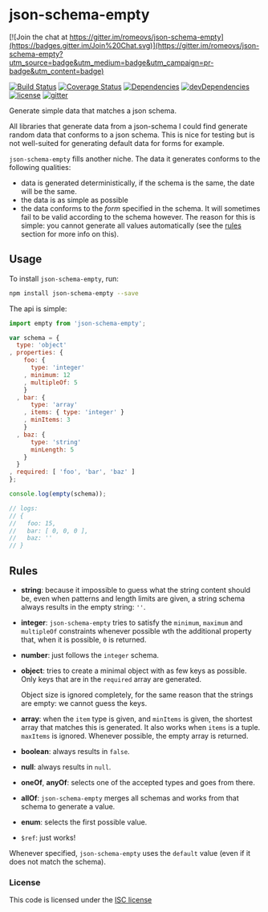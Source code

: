 # json-schema-empty

[![Join the chat at https://gitter.im/romeovs/json-schema-empty](https://badges.gitter.im/Join%20Chat.svg)](https://gitter.im/romeovs/json-schema-empty?utm_source=badge&utm_medium=badge&utm_campaign=pr-badge&utm_content=badge)

[![Build Status](https://img.shields.io/travis/romeovs/json-schema-empty.svg?style=flat-square)][travis]
[![Coverage Status](https://img.shields.io/coveralls/romeovs/json-schema-empty.svg?style=flat-square)][coveralls]
[![Dependencies](https://img.shields.io/david/romeovs/json-schema-empty.svg?style=flat-square)][david]
[![devDependencies](https://img.shields.io/david/dev/romeovs/json-schema-empty.svg?style=flat-square)][david-dev]
[![license](https://img.shields.io/badge/license-ISC-373737.svg?style=flat-square)][license]
[![gitter](https://img.shields.io/badge/GITTER-join%20chat%20→-00d86e.svg?style=flat-square)][gitter]


Generate simple data that matches a json schema.

All libraries that generate data from a json-schema I could find
generate random data that conforms to a json schema.  This is nice
for testing but is not well-suited for generating default data for
forms for example.

`json-schema-empty` fills another niche.  The data it generates
conforms to the following qualities:
  - data is generated deterministically, if the schema is the same,
   the date will be the same.
  - the data is as simple as possible
  - the data conforms to the *form* specified in the schema.  It will
    sometimes fail to be valid according to the schema however.  The reason
    for this is simple: you cannot generate all values automatically (see the
    [rules](#rules) section for more info on this).

## Usage
To install `json-schema-empty`, run:
```sh
npm install json-schema-empty --save
```

The api is simple:
```js
import empty from 'json-schema-empty';

var schema = {
  type: 'object'
, properties: {
    foo: {
      type: 'integer'
    , minimum: 12
    , multipleOf: 5
    }
  , bar: {
      type: 'array'
    , items: { type: 'integer' }
    , minItems: 3
    }
  , baz: {
      type: 'string'
      minLength: 5
    }
  }
, required: [ 'foo', 'bar', 'baz' ]
};

console.log(empty(schema));

// logs:
// {
//   foo: 15,
//   bar: [ 0, 0, 0 ],
//   baz: ''
// }
```

## Rules

  - **string**: because it impossible to guess what the string
    content should be, even when patterns and length limits are given,
    a string schema always results in the empty string: `''`.

  - **integer**: `json-schema-empty` tries to satisfy the `minimum`, `maximum`
    and `multipleOf` constraints whenever possible wth the additional property
    that, when it is possible, `0` is returned.

  - **number**: just follows the `integer` schema.
  - **object**: tries to create a minimal object with as few keys as possible.
    Only keys that are in the `required` array are generated.

    Object size is ignored completely, for the same reason that the
    strings are empty: we cannot guess the keys.

  - **array**: when the `item` type is given, and `minItems` is given,
    the shortest array that matches this is generated.  It also works
    when `items` is a tuple.  `maxItems` is ignored.  Whenever possible,
    the empty array is returned.

  - **boolean**: always results in `false`.
  - **null**: always results in `null`.

  - **oneOf**, **anyOf**: selects one of the accepted types and goes from there.
  - **allOf**: `json-schema-empty` merges all schemas and works from that schema
    to generate a value.
  - **enum**: selects the first possible value.
  - `$ref`: just works!

Whenever specified, `json-schema-empty` uses the `default` value (even if it
does not match the schema).

### License
This code is licensed under the [ISC license][license]

[travis]:    https://travis-ci.org/romeovs/json-schema-empty
[coveralls]: https://coveralls.io/r/romeovs/json-schema-empty?branch=master
[david]:     https://david-dm.org/romeovs/json-schema-empty
[david-dev]: https://david-dm.org/romeovs/json-schema-empty#info=devDependencies
[license]:   ./LICENSE
[gitter]:    https://gitter.im/romeovs/json-schema-empty?utm_source=badge&utm_medium=badge&utm_campaign=pr-badge&utm_content=badge
